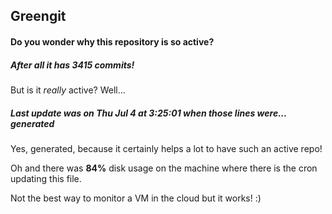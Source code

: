 ## Greengit

#### Do you wonder why this repository is so active?

##### After all it has 3415 commits!

But is it *really* active? Well...

##### Last update was on Thu Jul 4 at 3:25:01 when those lines were... generated

Yes, generated, because it certainly helps a lot to have such an active repo!

Oh and there was **84%** disk usage on the machine
where there is the cron updating this file.

Not the best way to monitor a VM in the cloud but it works! :)
